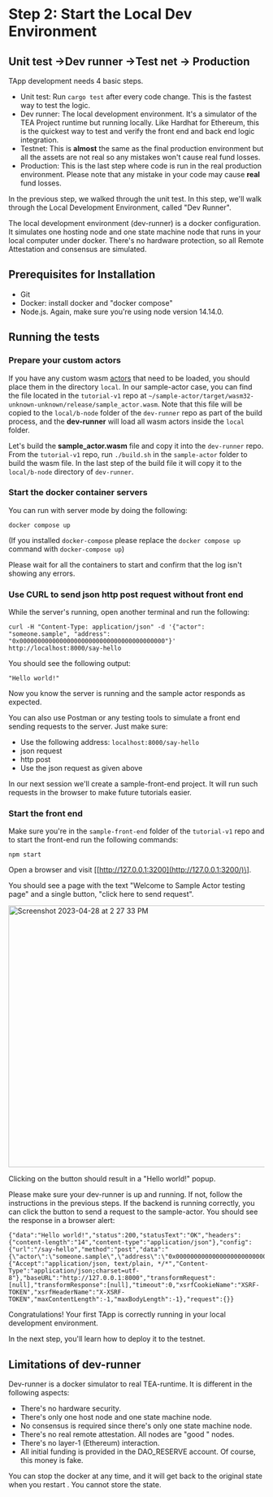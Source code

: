 # Step 2: Start the Local Dev Environment

## Unit test ->Dev runner ->Test net -> Production

TApp development needs 4 basic steps. 

* Unit test: Run `cargo test` after every code change. This is the fastest way to test the logic.
* Dev runner: The local development environment. It's a simulator of the TEA Project runtime but running locally. Like Hardhat for Ethereum, this is the quickest way to test and verify the front end and back end logic integration.
* Testnet: This is **almost** the same as the final production environment but all the assets are not real so any mistakes won't cause real fund losses. 
* Production: This is the last step where code is run in the real production environment. Please note that any mistake in your code may cause **real** fund losses. 

In the previous step, we walked through the unit test. In this step, we'll walk through the Local Development Environment, called "Dev Runner". 

The local development environment (dev-runner) is a docker configuration. It simulates one hosting node and one state machine node that runs in your local computer under docker. There's no hardware protection, so all Remote Attestation and consensus are simulated.

## Prerequisites for Installation

* Git
* Docker: install docker and "docker compose"
* Node.js. Again, make sure you're using node version 14.14.0.

## Running the tests

### Prepare your custom actors

If you have any custom wasm [actors](../.../../z_glossary/actor.md) that need to be loaded, you should place them in the directory `local`. In our sample-actor case, you can find the file located in the `tutorial-v1` repo at `~/sample-actor/target/wasm32-unknown-unknown/release/sample_actor.wasm`. Note that this file will be copied to the `local/b-node` folder of the `dev-runner` repo as part of the build process, and the **dev-runner** will load all wasm actors inside the `local` folder.

Let's build the **sample_actor.wasm** file and copy it into the `dev-runner` repo. From the `tutorial-v1` repo, run `./build.sh` in the `sample-actor` folder to build the wasm file. In the last step of the build file it will copy it to the `local/b-node` directory of `dev-runner`. 

### Start the docker container servers

You can run with server mode by doing the following:

````
docker compose up
````

(If you installed `docker-compose` please replace the `docker compose up` command with `docker-compose up`)

Please wait for all the containers to start and confirm that the log isn't showing any errors.

### Use CURL to send json http post request without front end

While the server's running, open another terminal and run the following:

````
curl -H "Content-Type: application/json" -d '{"actor": "someone.sample", "address": "0x0000000000000000000000000000000000000000"}' http://localhost:8000/say-hello
````

You should see the following output:

````
"Hello world!"
````

Now you know the server is running and the sample actor responds as expected.

You can also use Postman or any testing tools to simulate a front end sending requests to the server. Just make sure:

* Use the following address: `localhost:8000/say-hello`
* json request
* http post
* Use the json request as given above

In our next session we'll create a sample-front-end project. It will run such requests in the browser to make future tutorials easier.

### Start the front end

Make sure you're in the `sample-front-end` folder of the `tutorial-v1` repo and to start the front-end run the following commands:

````
npm start
````

Open a browser and visit \[[http://127.0.0.1:3200](http://127.0.0.1:3200/)\].

You should see a page with the text "Welcome to Sample Actor testing page" and a single button, "click here to send request".

<img width="515" alt="Screenshot 2023-04-28 at 2 27 33 PM" src="https://user-images.githubusercontent.com/86096370/235257641-28880e62-5542-4582-99da-a3705bec0647.png">

Clicking on the button should result in a "Hello world!" popup.

Please make sure your dev-runner is up and running. If not, follow the instructions in the previous steps. If the backend is running correctly, you can click the button to send a request to the sample-actor. You should see the response in a browser alert: 

````
{"data":"Hello world!","status":200,"statusText":"OK","headers":{"content-length":"14","content-type":"application/json"},"config":{"url":"/say-hello","method":"post","data":"{\"actor\":\"someone.sample\",\"address\":\"0x000000000000000000000000000000000000000f\"}","headers":{"Accept":"application/json, text/plain, */*","Content-Type":"application/json;charset=utf-8"},"baseURL":"http://127.0.0.1:8000","transformRequest":[null],"transformResponse":[null],"timeout":0,"xsrfCookieName":"XSRF-TOKEN","xsrfHeaderName":"X-XSRF-TOKEN","maxContentLength":-1,"maxBodyLength":-1},"request":{}}
````

Congratulations! Your first TApp is correctly running in your local development environment. 

In the next step, you'll learn how to deploy it to the testnet.

## Limitations of dev-runner

Dev-runner is a docker simulator to real TEA-runtime. It is different in the following aspects:

* There's no hardware security. 
* There's only one host node and one state machine node.
* No consensus is required since there's only one state machine node.
* There's no real remote attestation. All nodes are "good " nodes.
* There's no layer-1 (Ethereum) interaction. 
* All initial funding is provided in the DAO_RESERVE account. Of course, this money is fake.

You can stop the docker at any time, and it will get back to the original state when you restart . You cannot store the state.
